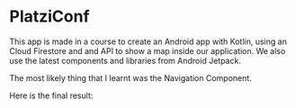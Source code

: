# PlatziConf
This app is made in a course to create an Android app with Kotlin, using an Cloud Firestore and and API to show a map inside our application.
We also use the latest components and libraries from Android Jetpack.

The most likely thing that I learnt was the Navigation Component.

Here is the final result:


